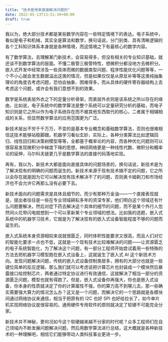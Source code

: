 ```yaml
---
title: "技术是用来直接解决问题的"
date: 2022-05-13T13:51:39+08:00
draft: true
---
```


我以为，绝大部分技术都是某些数学内容在一些特定情境下的表达。电子系统中，看似是电子和机械，其实全是算法和数学，换句话说，分门别类、具有清晰逻辑的各个工科知识体系本身就是各种情境，而这情境之下有最核心的数学内容。

有了数学算法，去理解某门新技术，会容易得多，但没有相关的专业知识基础，就还谈不到数学算法的层面。不懂二极管三极管特性，想微积分都没地方去微积分。嵌入式开发中经常涉及一些具体而微的数据类型问题、程序性能优化问题等等，一个不小心就会发生数据溢出这类的情况，但是如果仅仅是从原反补等等这类纯抽象理论的角度去考虑问题，恐怕会抽象、困难得多，而从具体的硬件寄存器结构上去考虑这个问题，或许会有我们意想不到的效果。

数学是系统表层外衣之下的定量分析骨架，而表层外衣则是该系统之所以存在的缘由，比如说，电子系统中的数学算法是整个系统可以定量研究分析的基础，而电子知识则是它之所以作为电子系统存在而不被其他东西取代的核心，二者属于相辅相成的关系，但显然数学算法的应用范围更为广泛。

新技术层出不穷千千万万，不变的是基本专业概念和基础数学算法，否则也很难相信这技术能够站稳脚跟。机器学习看似玄妙，实际上，各种分类算法比如逻辑回归、线性回归和决策树模型等等，全都基于概率论的内容，而各种优化问题则可以很容易发现微积分中梯度下降的思想，神经网络更是一种线性代数、微积分和概率论的延伸，马尔科夫链更几乎是数学算法的直接代码落地实现。

再有，我以为，新技术大都是面向直接具体的问题场景的，换句话说，新技术是为了解决现有的明确的问题而诞生的。新技术来源于现有技术搞不定的问题，它之所以会存在就是因为它可以解决现有技术解决不了的问题，否则奥卡姆剃刀和市场经济也不会允许它再那么没有必要下去。

新技术面向的问题需求是具体且细节的，而少有那种万金油——一个直接表现就是，提出者往往是一些在专业领域耕耘多年的资深专家，他们明白这个领域还有什么问题要解决，然后对症下药去解决这个具体的细节的问题，而不是某个外行人忽然间火花带闪电就想到一个可以革新某个专业领域的想法。比如我的选题，嵌入式系统中的机器学习技术，它就是为了解决现有的嵌入式设备智能程度不够的问题而诞生的。

嵌入式系统本身资源相较来说就很匮乏，同时体积性能要求又很高，而且人们对它的智能化要求一点也不低，这就是一个现有技术比较难解决的问题——让资源匮乏的电子系统智能化，为了解决这个问题，有一部分工程师开始尝试着用一些特殊的方法去把机器学习模型跑在嵌入式设备上，这就诞生了嵌入式 AI 这个新技术方向。发现问题解决问题，传统的嵌入式设备控制类居多，拥有的大部分也就是一些键位简单的反应逻辑，那么我们就可以考虑说把计算芯片也封装成一个模块然后暴露接口给控制芯片，两者通过特定协议进行有效通信，这就解决了相当一部分的资源匮乏问题，模型也就有得跑了。但是，嵌入式设备你再强大，你也是嵌入式设备，你本身的性质就决定了你的计算属性不强，你的算力高不到哪儿去，那一些确实需要强大算力的情况怎么办？这又是一个问题，而解决它的一个思路就是各模块间通过网络协议来通信，相当于把原有的 I2C 也好 SPI 也好给拉长了，如今单片机实现网络协议是很容易的。通用硬件专用软件的原则就决定了软硬不可能完全分家。

新技术并不神秘，更何况如今这个软硬越来越不分家的时代呢？众多工程师们在自己领域内不断发展问题解决问题，然后用数学算法进行总结，这大概就是各种新技术的一种理解吧，相信它们能够带动人类科技事业更进一步。